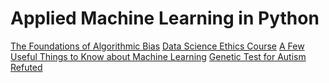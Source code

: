 # Applied Machine Learning in Python

[The Foundations of Algorithmic Bias](http://approximatelycorrect.com/2016/11/07/the-foundations-of-algorithmic-bias/)
[Data Science Ethics Course](https://www.edx.org/course/data-science-ethics)
[A Few Useful Things to Know about Machine Learning](https://homes.cs.washington.edu/~pedrod/papers/cacm12.pdf)
[Genetic Test for Autism Refuted](https://www.the-scientist.com/?articles.view/articleNo/38030/title/Genetic-Test-for-Autism-Refuted/)

